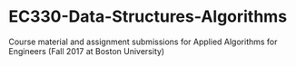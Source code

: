 # EC330-Data-Structures-Algorithms
Course material and assignment submissions for Applied Algorithms for Engineers (Fall 2017 at Boston University)
